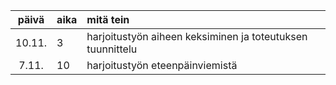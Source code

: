 | päivä | aika | mitä tein  |
| :----:|:-----| :-----|
| 10.11. | 3    | harjoitustyön aiheen keksiminen ja toteutuksen tuunnittelu |
| 7.11. | 10    | harjoitustyön eteenpäinviemistä |
